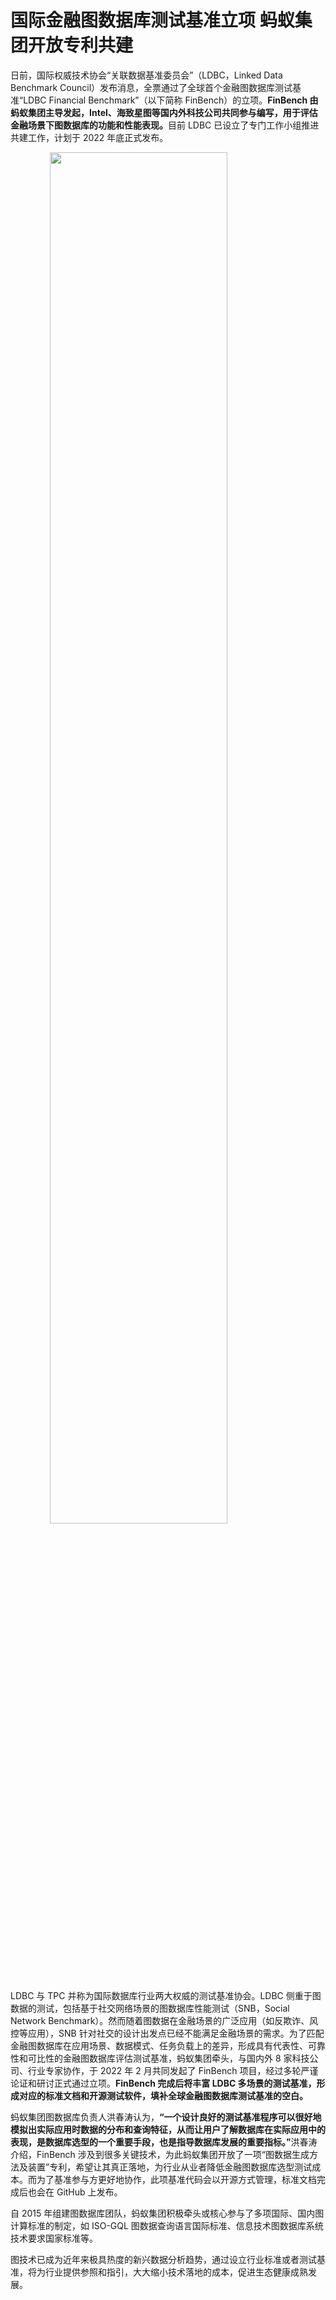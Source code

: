 # 国际金融图数据库测试基准立项 蚂蚁集团开放专利共建
<style>
    img{
        width:75%;
        height:auto;
        margin:0 auto;
        display:block;
    }
</style>
日前，国际权威技术协会“关联数据基准委员会”（LDBC，Linked Data Benchmark Council）发布消息，全票通过了全球首个金融图数据库测试基准“LDBC Financial Benchmark”（以下简称 FinBench）的立项。<strong>FinBench 由蚂蚁集团主导发起，Intel、海致星图等国内外科技公司共同参与编写，用于评估金融场景下图数据库的功能和性能表现。</strong>目前 LDBC 已设立了专门工作小组推进共建工作，计划于 2022 年底正式发布。

![](https://gw.alipayobjects.com/mdn/rms_fa12c2/afts/img/A*KRBPSozDSSAAAAAAAAAAAAAAARQnAQ)

LDBC 与 TPC 并称为国际数据库行业两大权威的测试基准协会。LDBC 侧重于图数据的测试，包括基于社交网络场景的图数据库性能测试（SNB，Social Network Benchmark）。然而随着图数据在金融场景的广泛应用（如反欺诈、风控等应用），SNB 针对社交的设计出发点已经不能满足金融场景的需求。为了匹配金融图数据库在应用场景、数据模式、任务负载上的差异，形成具有代表性、可靠性和可比性的金融图数据库评估测试基准，蚂蚁集团牵头，与国内外 8 家科技公司、行业专家协作，于 2022 年 2 月共同发起了 FinBench 项目，经过多轮严谨论证和研讨正式通过立项。<strong>FinBench 完成后将丰富 LDBC 多场景的测试基准，形成对应的标准文档和开源测试软件，填补全球金融图数据库测试基准的空白。</strong>

蚂蚁集团图数据库负责人洪春涛认为，<strong>“一个设计良好的测试基准程序可以很好地模拟出实际应用时数据的分布和查询特征，从而让用户了解数据库在实际应用中的表现，是数据库选型的一个重要手段，也是指导数据库发展的重要指标。”</strong>洪春涛介绍，FinBench 涉及到很多关键技术，为此蚂蚁集团开放了一项“图数据生成方法及装置”专利，希望让其真正落地，为行业从业者降低金融图数据库选型测试成本。而为了基准参与方更好地协作，此项基准代码会以开源方式管理，标准文档完成后也会在 GitHub 上发布。

自 2015 年组建图数据库团队，蚂蚁集团积极牵头或核心参与了多项国际、国内图计算标准的制定，如 ISO-GQL 图数据查询语言国际标准、信息技术图数据库系统技术要求国家标准等。

图技术已成为近年来极具热度的新兴数据分析趋势，通过设立行业标准或者测试基准，将为行业提供参照和指引，大大缩小技术落地的成本，促进生态健康成熟发展。
